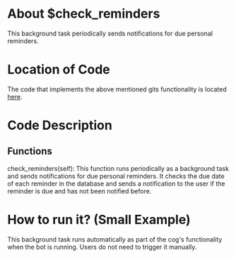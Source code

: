 # About $check_reminders

This background task periodically sends notifications for due personal reminders.


# Location of Code
The code that implements the above mentioned gits functionality is located [here](https://github.com/maddaicita/ClassMateBot-1.1/blob/main/cogs/userreminders.py).

# Code Description
## Functions

check_reminders(self):
This function runs periodically as a background task and sends notifications for due personal reminders. It checks the due date of each reminder in the database and sends a notification to the user if the reminder is due and has not been notified before.

# How to run it? (Small Example)

This background task runs automatically as part of the cog's functionality when the bot is running. Users do not need to trigger it manually.